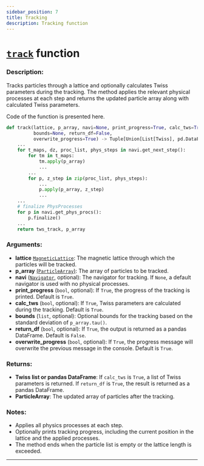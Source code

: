 ```yaml
---
sidebar_position: 7
title: Tracking
description: Tracking function
---
```


# [`track`](https://github.com/ocelot-collab/ocelot/blob/master/ocelot/cpbd/track.py#L428) function


### Description:
Tracks particles through a lattice and optionally calculates Twiss parameters during the tracking. The method applies the relevant physical processes at each step and returns the updated particle array along with calculated Twiss parameters.

Code of the function is presented here. 
```python 
def track(lattice, p_array, navi=None, print_progress=True, calc_tws=True, 
          bounds=None, return_df=False,
          overwrite_progress=True) -> Tuple[Union[List[Twiss], pd.DataFrame], ParticleArray]:
    ...
    for t_maps, dz, proc_list, phys_steps in navi.get_next_step():
        for tm in t_maps:
            tm.apply(p_array)
            ...
        ...
        for p, z_step in zip(proc_list, phys_steps):
            ...
            p.apply(p_array, z_step)
            ...
    ...
    # finalize PhysProcesses
    for p in navi.get_phys_procs():
        p.finalize()
    ...
    return tws_track, p_array
```
### Arguments:
- **lattice** [`MagneticLattice`](magnet-lattice.md): The magnetic lattice through which the particles will be tracked.
- **p_array** [(`ParticleArray`)](particle-array.md): The array of particles to be tracked.
- **navi** ([`Navigator`](navigator.md), optional): The navigator for tracking. If `None`, a default navigator is used with no physical processes.
- **print_progress** (`bool`, optional): If `True`, the progress of the tracking is printed. Default is `True`.
- **calc_tws** (`bool`, optional): If `True`, Twiss parameters are calculated during the tracking. Default is `True`.
- **bounds** (`list`, optional): Optional bounds for the tracking based on the standard deviation of `p_array.tau()`.
- **return_df** (`bool`, optional): If `True`, the output is returned as a pandas DataFrame. Default is `False`.
- **overwrite_progress** (`bool`, optional): If `True`, the progress message will overwrite the previous message in the console. Default is `True`.

### Returns:
- **Twiss list or pandas DataFrame**: If `calc_tws` is `True`, a list of Twiss parameters is returned. If `return_df` is `True`, the result is returned as a pandas DataFrame.
- **ParticleArray**: The updated array of particles after the tracking.

### Notes:
- Applies all physics processes at each step.
- Optionally prints tracking progress, including the current position in the lattice and the applied processes.
- The method ends when the particle list is empty or the lattice length is exceeded.

---
